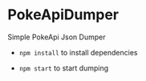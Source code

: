 # PokeApiDumper
Simple PokeApi Json Dumper

- `npm install` to install dependencies

- `npm start` to start dumping
